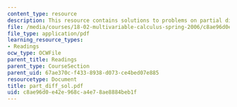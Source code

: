 ```yaml
---
content_type: resource
description: This resource contains solutions to problems on partial differentiation.
file: /media/courses/18-02-multivariable-calculus-spring-2006/c8ae96d0e42e968ca4e78ae8884beb1f_part_diff_sol.pdf
file_type: application/pdf
learning_resource_types:
- Readings
ocw_type: OCWFile
parent_title: Readings
parent_type: CourseSection
parent_uid: 67ae370c-f433-8938-d073-ce4bed07e885
resourcetype: Document
title: part_diff_sol.pdf
uid: c8ae96d0-e42e-968c-a4e7-8ae8884beb1f
---
```

